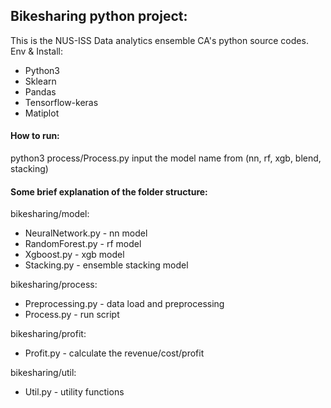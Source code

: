 ## Bikesharing python project:

This is the NUS-ISS Data analytics ensemble CA's python source codes.
Env & Install:
- Python3
- Sklearn
- Pandas
- Tensorflow-keras
- Matiplot

#### How to run:
python3 process/Process.py
input the model name from (nn, rf, xgb, blend, stacking)

#### Some brief explanation of the folder structure:

bikesharing/model:
- NeuralNetwork.py - nn model
- RandomForest.py - rf model
- Xgboost.py - xgb model
- Stacking.py - ensemble stacking model

bikesharing/process:
- Preprocessing.py - data load and preprocessing
- Process.py - run script

bikesharing/profit:
- Profit.py - calculate the revenue/cost/profit

bikesharing/util:
- Util.py - utility functions

